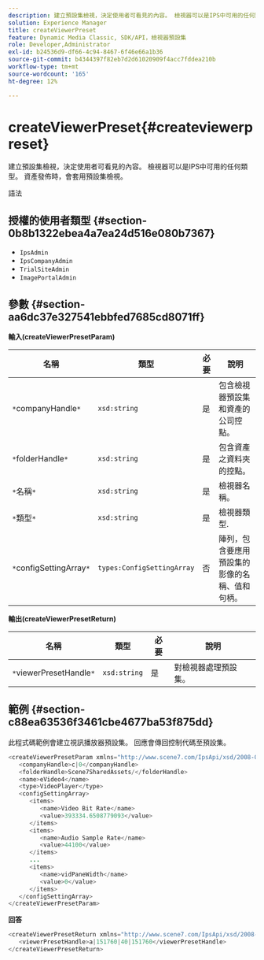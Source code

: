 ```yaml
---
description: 建立預設集檢視，決定使用者可看見的內容。 檢視器可以是IPS中可用的任何類型。 資產發佈時，會套用預設集檢視。
solution: Experience Manager
title: createViewerPreset
feature: Dynamic Media Classic, SDK/API，檢視器預設集
role: Developer,Administrator
exl-id: b24536d9-df66-4c94-8467-6f46e66a1b36
source-git-commit: b4344397f82eb7d2d61020909f4acc7fddea210b
workflow-type: tm+mt
source-wordcount: '165'
ht-degree: 12%

---
```


# createViewerPreset{#createviewerpreset}

建立預設集檢視，決定使用者可看見的內容。 檢視器可以是IPS中可用的任何類型。 資產發佈時，會套用預設集檢視。

語法

## 授權的使用者類型 {#section-0b8b1322ebea4a7ea24d516e080b7367}

* `IpsAdmin`
* `IpsCompanyAdmin`
* `TrialSiteAdmin`
* `ImagePortalAdmin`

## 參數 {#section-aa6dc37e327541ebbfed7685cd8071ff}

**輸入(createViewerPresetParam)**

| 名稱 | 類型 | 必要 | 說明 |
|---|---|---|---|
| `*`companyHandle`*` | `xsd:string` | 是 | 包含檢視器預設集和資產的公司控點。 |
| `*`folderHandle`*` | `xsd:string` | 是 | 包含資產之資料夾的控點。 |
| `*`名稱`*` | `xsd:string` | 是 | 檢視器名稱。 |
| `*`類型`*` | `xsd:string` | 是 | 檢視器類型. |
| `*`configSettingArray`*` | `types:ConfigSettingArray` | 否 | 陣列，包含要應用預設集的影像的名稱、值和句柄。 |

**輸出(createViewerPresetReturn)**

| 名稱 | 類型 | 必要 | 說明 |
|---|---|---|---|
| `*`viewerPresetHandle`*` | `xsd:string` | 是 | 對檢視器處理預設集。 |

## 範例 {#section-c88ea63536f3461cbe4677ba53f875dd}

此程式碼範例會建立視訊播放器預設集。 回應會傳回控制代碼至預設集。

```java
<createViewerPresetParam xmlns="http://www.scene7.com/IpsApi/xsd/2008-01-15">
   <companyHandle>c|0</companyHandle>
   <folderHandle>Scene7SharedAssets/</folderHandle>
   <name>eVideo4</name>
   <type>VideoPlayer</type>
   <configSettingArray>
      <items>
         <name>Video Bit Rate</name>
         <value>393334.6508779093</value>
      </items>
      <items>
         <name>Audio Sample Rate</name>
         <value>44100</value>
      </items>
      ...
      <items>
         <name>vidPaneWidth</name>
         <value>0</value>
      </items>
   </configSettingArray>
</createViewerPresetParam>
```

**回答**

```java
<createViewerPresetReturn xmlns="http://www.scene7.com/IpsApi/xsd/2008-01-15">
   <viewerPresetHandle>a|151760|40|151760</viewerPresetHandle>
</createViewerPresetReturn>
```
